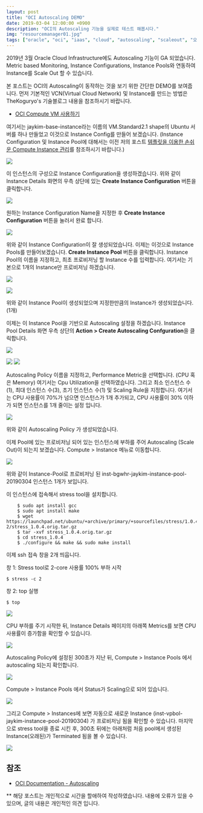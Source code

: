 ```yaml
---
layout: post
title: "OCI Autoscaling DEMO"
date: 2019-03-04 12:00:00 +0900
description: "OCI의 Autoscaling 기능을 실제로 테스트 해봅시다."
img: "resourcemanager01.jpg"
tags: ["oracle", "oci", "iaas", "cloud", "autoscaling", "scaleout", "오토스케일", "오토스케일링", "metric", "demo","oracle cloud", "오라클 클라우드"] 
---
```


2019년 3월 Oracle Cloud Infrastructure에도 Autoscaling 기능이 GA 되었습니다.
Metric based Monitoring, Instance Configurations, Instance Pools와 연동하여 Instance를 Scale Out 할 수 있습니다.

본 포스트는 OCI의 Autoscaling이 동작하는 것을 보기 위한 간단한 DEMO를 보여줍니다.
먼저 기본적인 VCN(Virtual Cloud Network) 및 Instance를 만드는 방법은 TheKoguryo's 기술블로그 내용을 참조하시기 바랍니다.

- [OCI Compute VM 사용하기](https://thekoguryo.github.io/oci/chapter03/)


여기서는 jaykim-base-instance라는 이름의 VM.Standard2.1 shape의 Ubuntu 서버를 하나 만들었고 이것으로 Instance Config를 만들어 보겠습니다.
(Instance Configuration 및 Instance Pool에 대해서는 이전 저의 포스트 [템플릿을 이용한 손쉬운 Compute Instance 관리](https://jesamkim.github.io/instance_pool/)를 참조하시기 바랍니다.)

![]({{site.baseurl}}/assets/img/autoscaling01.png)

이 인스턴스의 구성으로 Instance Configuration을 생성하겠습니다.
위와 같이 Instance Details 화면의 우측 상단에 있는 **Create Instance Configuration** 버튼을 클릭합니다.

![]({{site.baseurl}}/assets/img/autoscaling02.png)

원하는 Instance Configuration Name을 지정한 후 **Create Instance Configuration** 버튼을 눌러서 완료 합니다.

![]({{site.baseurl}}/assets/img/autoscaling03.png)

위와 같이 Instance Configuration이 잘 생성되었습니다. 이제는 이것으로 Instance Pools를 만들어보겠습니다.
**Create Instance Pool** 버튼을 클릭합니다. Instance Pool의 이름을 지정하고, 최초 프로비저닝 할 Instance 수를 입력합니다. 여기서는 기본으로 1개의 Instance만 프로비저닝 하겠습니다.

![]({{site.baseurl}}/assets/img/autoscaling04.png)

![]({{site.baseurl}}/assets/img/autoscaling05.png)

위와 같이 Instance Pool이 생성되었으며 지정한만큼의 Instance가 생성되었습니다. (1개)

이제는 이 Instance Pool을 기반으로 Autoscaling 설정을 하겠습니다.
Instance Pool Details 화면 우측 상단의 **Action > Create Autoscaling Confguration**을 클릭합니다.

![]({{site.baseurl}}/assets/img/autoscaling06.png)

![]({{site.baseurl}}/assets/img/autoscaling07.png)
![]({{site.baseurl}}/assets/img/autoscaling08.png)

Autoscaling Policy 이름을 지정하고, Performance Metric을 선택합니다. (CPU 혹은 Memory) 여기서는 Cpu Utilization을 선택하였습니다.
그리고 최소 인스턴스 수(1), 최대 인스턴스 수(3), 초기 인스턴스 수(1) 및 Scaling Rule을 지정합니다.
여기서는 CPU 사용률이 70%가 넘으면 인스턴스가 1개 추가되고, CPU 사용률이 30% 이하가 되면 인스턴스를 1개 줄이는 설정 입니다.

![]({{site.baseurl}}/assets/img/autoscaling09.png)

위와 같이 Autoscaling Policy 가 생성되었습니다.


이제 Pool에 있는 프로비저닝 되어 있는 인스턴스에 부하를 주어 Autoscaling (Scale Out)이 되는지 보겠습니다.
Compute > Instance 메뉴로 이동합니다.

![]({{site.baseurl}}/assets/img/autoscaling10.png)

위와 같이 Instance-Pool로 프로비저닝 된 inst-bgwhr-jaykim-instance-pool-20190304 인스턴스 1개가 보입니다.

이 인스턴스에 접속해서 stress tool을 설치합니다.
~~~
    $ sudo apt install gcc
    $ sudo apt install make
    $ wget https://launchpad.net/ubuntu/+archive/primary/+sourcefiles/stress/1.0.4-2/stress_1.0.4.orig.tar.gz
    $ tar -xvf stress_1.0.4.orig.tar.gz
    $ cd stress_1.0.4
    $ ./configure && make && sudo make install
~~~

이제 ssh 접속 창을 2개 띄웁니다. 

창 1: Stress tool로 2-core 사용률 100% 부하 시작

    $ stress -c 2

창 2: top 실행

    $ top

![]({{site.baseurl}}/assets/img/autoscaling11.png)

CPU 부하를 주기 시작한 뒤, Instance Details 페이지의 아래쪽 Metrics를 보면 CPU 사용률이 증가함을 확인할 수 있습니다.

![]({{site.baseurl}}/assets/img/autoscaling12.png)

Autoscaling Policy에 설정된 300초가 지난 뒤, Compute > Instance Pools 에서 autoscaling 되는지 확인합니다.

![]({{site.baseurl}}/assets/img/autoscaling13.png)

Compute > Instance Pools 에서 Status가 Scaling으로 되어 있습니다.

![]({{site.baseurl}}/assets/img/autoscaling14.png)

그리고 Compute > Instances에 보면 자동으로 새로운 Instance (inst-vpbol-jaykim-instance-pool-20190304) 가 프로비저닝 됨을 확인할 수 있습니다.
마지막으로 stress tool을 종료 시킨 후, 300초 뒤에는 아래처럼 처음 pool에서 생성된 Instance(오래된)가 Terminated 됨을 볼 수 있습니다.

![]({{site.baseurl}}/assets/img/autoscaling15.png)



## 참조
- [OCI Documentation - Autoscaling](https://docs.cloud.oracle.com/iaas/Content/Compute/Tasks/autoscalinginstancepools.htm)


** 해당 포스트는 개인적으로 시간을 할애하여 작성하였습니다. 내용에 오류가 있을 수 있으며, 글의 내용은 개인적인 의견 입니다.
